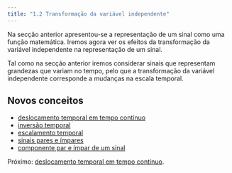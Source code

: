 ```yaml
---
title: "1.2 Transformação da variável independente"
---
```



Na secção anterior apresentou-se a representação de um sinal como uma função matemática. Iremos agora ver os efeitos da transformação da variável independente na representação de um sinal.

Tal como na secção anterior iremos considerar sinais que representam grandezas que variam no tempo, pelo que a transformação da variável independente corresponde a mudanças na escala temporal.

## Novos conceitos
- [deslocamento temporal em tempo contínuo](aulas/aula01/ss-tvi-conc/deslocamento%20temporal%20em%20tempo%20contínuo.md)
- [inversão temporal](aulas/aula01/ss-tvi-conc/inversão%20temporal.md)
- [escalamento temporal](aulas/aula01/ss-tvi-conc/escalamento%20temporal.md)
- [sinais pares e ímpares](aulas/aula01/ss-tvi-conc/sinais%20pares%20e%20ímpares.md)
- [componente par e ímpar de um sinal](aulas/aula01/ss-tvi-conc/componente%20par%20e%20ímpar%20de%20um%20sinal.md)

Próximo: [deslocamento temporal em tempo contínuo](aulas/aula01/ss-tvi/deslocamento%20temporal%20em%20tempo%20contínuo.md).
